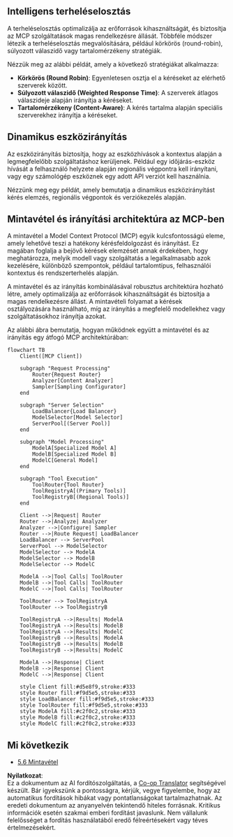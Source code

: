 <!--
CO_OP_TRANSLATOR_METADATA:
{
  "original_hash": "af40eab7bd6ebf7e607f982a5506a5b5",
  "translation_date": "2025-06-13T00:53:32+00:00",
  "source_file": "05-AdvancedTopics/mcp-routing/README.md",
  "language_code": "hu"
}
-->
## Intelligens terheléselosztás

A terheléselosztás optimalizálja az erőforrások kihasználtságát, és biztosítja az MCP szolgáltatások magas rendelkezésre állását. Többféle módszer létezik a terheléselosztás megvalósítására, például körkörös (round-robin), súlyozott válaszidő vagy tartalomérzékeny stratégiák.

Nézzük meg az alábbi példát, amely a következő stratégiákat alkalmazza:

- **Körkörös (Round Robin)**: Egyenletesen osztja el a kéréseket az elérhető szerverek között.
- **Súlyozott válaszidő (Weighted Response Time)**: A szerverek átlagos válaszideje alapján irányítja a kéréseket.
- **Tartalomérzékeny (Content-Aware)**: A kérés tartalma alapján speciális szerverekhez irányítja a kéréseket.

## Dinamikus eszközirányítás

Az eszközirányítás biztosítja, hogy az eszközhívások a kontextus alapján a legmegfelelőbb szolgáltatáshoz kerüljenek. Például egy időjárás-eszköz hívását a felhasználó helyzete alapján regionális végpontra kell irányítani, vagy egy számológép eszköznek egy adott API verziót kell használnia.

Nézzünk meg egy példát, amely bemutatja a dinamikus eszközirányítást kérés elemzés, regionális végpontok és verziókezelés alapján.

## Mintavétel és irányítási architektúra az MCP-ben

A mintavétel a Model Context Protocol (MCP) egyik kulcsfontosságú eleme, amely lehetővé teszi a hatékony kérésfeldolgozást és irányítást. Ez magában foglalja a bejövő kérések elemzését annak érdekében, hogy meghatározza, melyik modell vagy szolgáltatás a legalkalmasabb azok kezelésére, különböző szempontok, például tartalomtípus, felhasználói kontextus és rendszerterhelés alapján.

A mintavétel és az irányítás kombinálásával robusztus architektúra hozható létre, amely optimalizálja az erőforrások kihasználtságát és biztosítja a magas rendelkezésre állást. A mintavételi folyamat a kérések osztályozására használható, míg az irányítás a megfelelő modellekhez vagy szolgáltatásokhoz irányítja azokat.

Az alábbi ábra bemutatja, hogyan működnek együtt a mintavétel és az irányítás egy átfogó MCP architektúrában:

```mermaid
flowchart TB
    Client([MCP Client])
    
    subgraph "Request Processing"
        Router{Request Router}
        Analyzer[Content Analyzer]
        Sampler[Sampling Configurator]
    end
    
    subgraph "Server Selection"
        LoadBalancer{Load Balancer}
        ModelSelector[Model Selector]
        ServerPool[(Server Pool)]
    end
    
    subgraph "Model Processing"
        ModelA[Specialized Model A]
        ModelB[Specialized Model B]
        ModelC[General Model]
    end
    
    subgraph "Tool Execution"
        ToolRouter{Tool Router}
        ToolRegistryA[(Primary Tools)]
        ToolRegistryB[(Regional Tools)]
    end
    
    Client -->|Request| Router
    Router -->|Analyze| Analyzer
    Analyzer -->|Configure| Sampler
    Router -->|Route Request| LoadBalancer
    LoadBalancer --> ServerPool
    ServerPool --> ModelSelector
    ModelSelector --> ModelA
    ModelSelector --> ModelB
    ModelSelector --> ModelC
    
    ModelA -->|Tool Calls| ToolRouter
    ModelB -->|Tool Calls| ToolRouter
    ModelC -->|Tool Calls| ToolRouter
    
    ToolRouter --> ToolRegistryA
    ToolRouter --> ToolRegistryB
    
    ToolRegistryA -->|Results| ModelA
    ToolRegistryA -->|Results| ModelB
    ToolRegistryA -->|Results| ModelC
    ToolRegistryB -->|Results| ModelA
    ToolRegistryB -->|Results| ModelB
    ToolRegistryB -->|Results| ModelC
    
    ModelA -->|Response| Client
    ModelB -->|Response| Client
    ModelC -->|Response| Client
    
    style Client fill:#d5e8f9,stroke:#333
    style Router fill:#f9d5e5,stroke:#333
    style LoadBalancer fill:#f9d5e5,stroke:#333
    style ToolRouter fill:#f9d5e5,stroke:#333
    style ModelA fill:#c2f0c2,stroke:#333
    style ModelB fill:#c2f0c2,stroke:#333
    style ModelC fill:#c2f0c2,stroke:#333
```

## Mi következik

- [5.6 Mintavétel](../mcp-sampling/README.md)

**Nyilatkozat**:  
Ez a dokumentum az AI fordítószolgáltatás, a [Co-op Translator](https://github.com/Azure/co-op-translator) segítségével készült. Bár igyekszünk a pontosságra, kérjük, vegye figyelembe, hogy az automatikus fordítások hibákat vagy pontatlanságokat tartalmazhatnak. Az eredeti dokumentum az anyanyelvén tekintendő hiteles forrásnak. Kritikus információk esetén szakmai emberi fordítást javaslunk. Nem vállalunk felelősséget a fordítás használatából eredő félreértésekért vagy téves értelmezésekért.